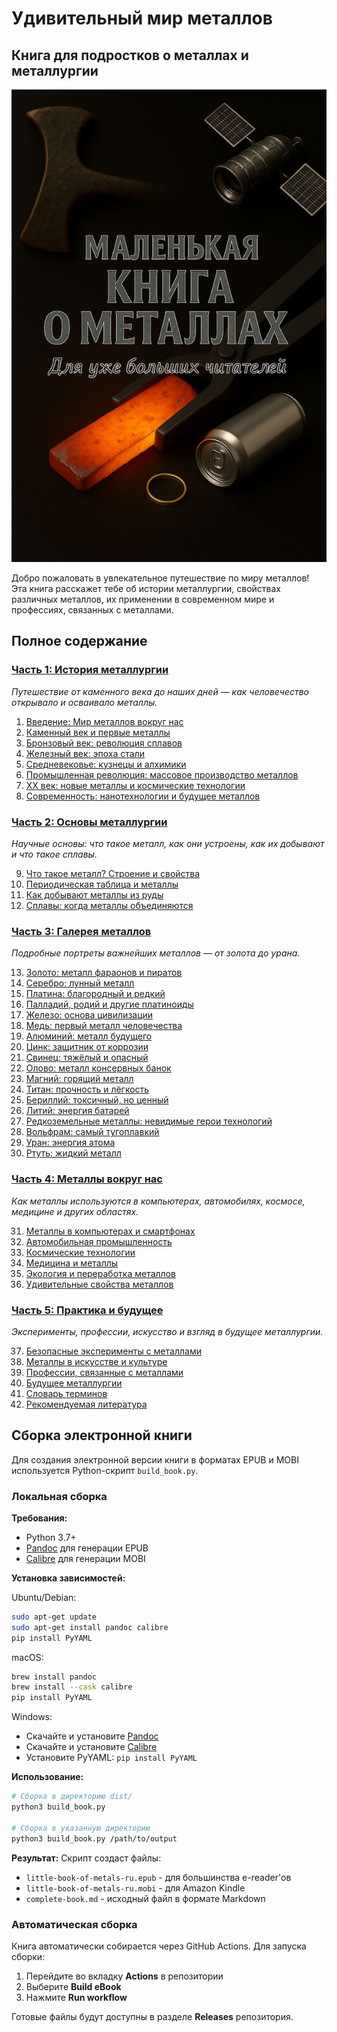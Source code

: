 # Удивительный мир металлов
## Книга для подростков о металлах и металлургии

<img src="./images/cover.jpg" />

Добро пожаловать в увлекательное путешествие по миру металлов! Эта книга расскажет тебе об истории металлургии, свойствах различных металлов, их применении в современном мире и профессиях, связанных с металлами.

## Полное содержание

### [Часть 1: История металлургии](./часть_1_история/)

*Путешествие от каменного века до наших дней — как человечество открывало и осваивало металлы.*

1. [Введение: Мир металлов вокруг нас](./часть_1_история/глава_01_введение.md)
2. [Каменный век и первые металлы](./часть_1_история/глава_02_каменный_век.md)
3. [Бронзовый век: революция сплавов](./часть_1_история/глава_03_бронзовый_век.md)
4. [Железный век: эпоха стали](./часть_1_история/глава_04_железный_век.md)
5. [Средневековье: кузнецы и алхимики](./часть_1_история/глава_05_средневековье.md)
6. [Промышленная революция: массовое производство металлов](./часть_1_история/глава_06_промышленная_революция.md)
7. [XX век: новые металлы и космические технологии](./часть_1_история/глава_07_XX_век.md)
8. [Современность: нанотехнологии и будущее металлов](./часть_1_история/глава_08_современность.md)

### [Часть 2: Основы металлургии](./часть_2_основы/)

*Научные основы: что такое металл, как они устроены, как их добывают и что такое сплавы.*

9. [Что такое металл? Строение и свойства](./часть_2_основы/глава_09_что_такое_металл.md)
10. [Периодическая таблица и металлы](./часть_2_основы/глава_10_периодическая_таблица.md)
11. [Как добывают металлы из руды](./часть_2_основы/глава_11_добыча_руды.md)
12. [Сплавы: когда металлы объединяются](./часть_2_основы/глава_12_сплавы.md)

### [Часть 3: Галерея металлов](./часть_3_металлы/)

*Подробные портреты важнейших металлов — от золота до урана.*

13. [Золото: металл фараонов и пиратов](./часть_3_металлы/глава_13_золото.md)
14. [Серебро: лунный металл](./часть_3_металлы/глава_14_серебро.md)
15. [Платина: благородный и редкий](./часть_3_металлы/глава_15_платина.md)
16. [Палладий, родий и другие платиноиды](./часть_3_металлы/глава_16_платиноиды.md)
17. [Железо: основа цивилизации](./часть_3_металлы/глава_17_железо.md)
18. [Медь: первый металл человечества](./часть_3_металлы/глава_18_медь.md)
19. [Алюминий: металл будущего](./часть_3_металлы/глава_19_алюминий.md)
20. [Цинк: защитник от коррозии](./часть_3_металлы/глава_20_цинк.md)
21. [Свинец: тяжёлый и опасный](./часть_3_металлы/глава_21_свинец.md)
22. [Олово: металл консервных банок](./часть_3_металлы/глава_22_олово.md)
23. [Магний: горящий металл](./часть_3_металлы/глава_23_магний.md)
24. [Титан: прочность и лёгкость](./часть_3_металлы/глава_24_титан.md)
25. [Бериллий: токсичный, но ценный](./часть_3_металлы/глава_25_бериллий.md)
26. [Литий: энергия батарей](./часть_3_металлы/глава_26_литий.md)
27. [Редкоземельные металлы: невидимые герои технологий](./часть_3_металлы/глава_27_редкоземельные.md)
28. [Вольфрам: самый тугоплавкий](./часть_3_металлы/глава_28_вольфрам.md)
29. [Уран: энергия атома](./часть_3_металлы/глава_29_уран.md)
30. [Ртуть: жидкий металл](./часть_3_металлы/глава_30_ртуть.md)

### [Часть 4: Металлы вокруг нас](./часть_4_применения/)

*Как металлы используются в компьютерах, автомобилях, космосе, медицине и других областях.*

31. [Металлы в компьютерах и смартфонах](./часть_4_применения/глава_31_компьютеры.md)
32. [Автомобильная промышленность](./часть_4_применения/глава_32_автомобили.md)
33. [Космические технологии](./часть_4_применения/глава_33_космос.md)
34. [Медицина и металлы](./часть_4_применения/глава_34_медицина.md)
35. [Экология и переработка металлов](./часть_4_применения/глава_35_экология.md)
36. [Удивительные свойства металлов](./часть_4_применения/глава_36_удивительные_свойства.md)

### [Часть 5: Практика и будущее](./часть_5_практика/)

*Эксперименты, профессии, искусство и взгляд в будущее металлургии.*

37. [Безопасные эксперименты с металлами](./часть_5_практика/глава_37_безопасные_эксперименты.md)
38. [Металлы в искусстве и культуре](./часть_5_практика/глава_38_металлы_в_искусстве.md)
39. [Профессии, связанные с металлами](./часть_5_практика/глава_39_профессии.md)
40. [Будущее металлургии](./часть_5_практика/глава_40_будущее_металлургии.md)
41. [Словарь терминов](./часть_5_практика/глава_41_словарь.md)
42. [Рекомендуемая литература](./часть_5_практика/глава_42_рекомендуемая_литература.md)

## Сборка электронной книги

Для создания электронной версии книги в форматах EPUB и MOBI используется Python-скрипт `build_book.py`.

### Локальная сборка

**Требования:**
- Python 3.7+
- [Pandoc](https://pandoc.org/installing.html) для генерации EPUB
- [Calibre](https://calibre-ebook.com/download) для генерации MOBI

**Установка зависимостей:**

Ubuntu/Debian:
```bash
sudo apt-get update
sudo apt-get install pandoc calibre
pip install PyYAML
```

macOS:
```bash
brew install pandoc
brew install --cask calibre
pip install PyYAML
```

Windows:
- Скачайте и установите [Pandoc](https://pandoc.org/installing.html)
- Скачайте и установите [Calibre](https://calibre-ebook.com/download)
- Установите PyYAML: `pip install PyYAML`

**Использование:**
```bash
# Сборка в директорию dist/
python3 build_book.py

# Сборка в указанную директорию
python3 build_book.py /path/to/output
```

**Результат:**
Скрипт создаст файлы:
- `little-book-of-metals-ru.epub` - для большинства e-reader'ов
- `little-book-of-metals-ru.mobi` - для Amazon Kindle
- `complete-book.md` - исходный файл в формате Markdown

### Автоматическая сборка

Книга автоматически собирается через GitHub Actions. Для запуска сборки:

1. Перейдите во вкладку **Actions** в репозитории
2. Выберите **Build eBook** 
3. Нажмите **Run workflow**

Готовые файлы будут доступны в разделе **Releases** репозитория.
